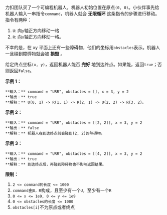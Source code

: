 力扣团队买了一个可编程机器人，机器人初始位置在原点`(0, 0)`。小伙伴事先给机器人输入一串指令`command`，机器人就会 **无限循环**
这条指令的步骤进行移动。指令有两种：

  1. `U`: 向`y`轴正方向移动一格
  2. `R`: 向`x`轴正方向移动一格。

不幸的是，在 xy 平面上还有一些障碍物，他们的坐标用`obstacles`表示。机器人一旦碰到障碍物就会被 **损毁** 。

给定终点坐标`(x, y)`，返回机器人能否 **完好** 地到达终点。如果能，返回`true`；否则返回`false`。



**示例 1：**

    
    
    **输入：** command = "URR", obstacles = [], x = 3, y = 2
    **输出：** true
    **解释：** U(0, 1) -> R(1, 1) -> R(2, 1) -> U(2, 2) -> R(3, 2)。

**示例 2：**

    
    
    **输入：** command = "URR", obstacles = [[2, 2]], x = 3, y = 2
    **输出：** false
    **解释：** 机器人在到达终点前会碰到(2, 2)的障碍物。

**示例 3：**

    
    
    **输入：** command = "URR", obstacles = [[4, 2]], x = 3, y = 2
    **输出：** true
    **解释：** 到达终点后，再碰到障碍物也不影响返回结果。



**限制：**

  1. `2 <= command的长度 <= 1000`
  2. `command`由`U，R`构成，且至少有一个`U`，至少有一个`R`
  3. `0 <= x <= 1e9, 0 <= y <= 1e9`
  4. `0 <= obstacles的长度 <= 1000`
  5. `obstacles[i]`不为原点或者终点

